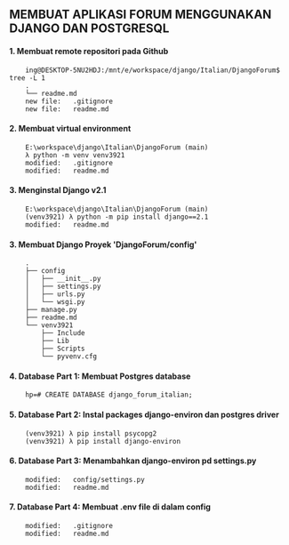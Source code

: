 ## MEMBUAT APLIKASI FORUM MENGGUNAKAN DJANGO DAN POSTGRESQL

#### 1. Membuat remote repositori pada Github 

        ing@DESKTOP-5NU2HDJ:/mnt/e/workspace/django/Italian/DjangoForum$ tree -L 1
        .
        └── readme.md        
        new file:   .gitignore
        new file:   readme.md

#### 2. Membuat virtual environment

        E:\workspace\django\Italian\DjangoForum (main)
        λ python -m venv venv3921
        modified:   .gitignore
        modified:   readme.md

#### 3. Menginstal Django v2.1        

        E:\workspace\django\Italian\DjangoForum (main)
        (venv3921) λ python -m pip install django==2.1
        modified:   readme.md

#### 3. Membuat Django Proyek 'DjangoForum/config'

        .
        ├── config
        │ 	├── __init__.py
        │ 	├── settings.py
        │ 	├── urls.py
        │ 	└── wsgi.py
        ├── manage.py
        ├── readme.md
        └── venv3921
            ├── Include
            ├── Lib
            ├── Scripts
            └── pyvenv.cfg

#### 4. Database Part 1: Membuat Postgres database

        hp=# CREATE DATABASE django_forum_italian;  

#### 5. Database Part 2: Instal packages django-environ dan postgres driver

        (venv3921) λ pip install psycopg2 
        (venv3921) λ pip install django-environ

#### 6. Database Part 3: Menambahkan django-environ pd settings.py

        modified:   config/settings.py
        modified:   readme.md 

#### 7. Database Part 4: Membuat .env file di dalam config 

        modified:   .gitignore
        modified:   readme.md












































































































































